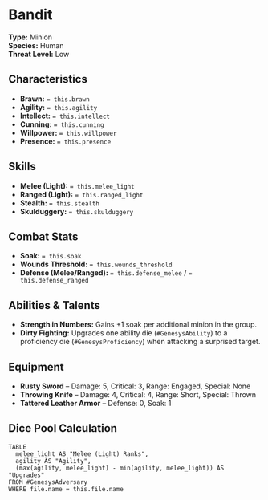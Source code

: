 # **Bandit**

**Type:** Minion  
**Species:** Human  
**Threat Level:** Low  

## **Characteristics**
- **Brawn:** `= this.brawn`  
- **Agility:** `= this.agility`  
- **Intellect:** `= this.intellect`  
- **Cunning:** `= this.cunning`  
- **Willpower:** `= this.willpower`  
- **Presence:** `= this.presence`  

## **Skills**
- **Melee (Light):** `= this.melee_light`  
- **Ranged (Light):** `= this.ranged_light`  
- **Stealth:** `= this.stealth`  
- **Skulduggery:** `= this.skulduggery`  

## **Combat Stats**
- **Soak:** `= this.soak`  
- **Wounds Threshold:** `= this.wounds_threshold`  
- **Defense (Melee/Ranged):** `= this.defense_melee` / `= this.defense_ranged`  

## **Abilities & Talents**
- **Strength in Numbers:** Gains +1 soak per additional minion in the group.  
- **Dirty Fighting:** Upgrades one ability die (`#GenesysAbility`) to a proficiency die (`#GenesysProficiency`) when attacking a surprised target.  

## **Equipment**
- **Rusty Sword** – Damage: 5, Critical: 3, Range: Engaged, Special: None  
- **Throwing Knife** – Damage: 4, Critical: 4, Range: Short, Special: Thrown  
- **Tattered Leather Armor** – Defense: 0, Soak: 1  

## **Dice Pool Calculation**
```dataview
TABLE 
  melee_light AS "Melee (Light) Ranks", 
  agility AS "Agility",
  (max(agility, melee_light) - min(agility, melee_light)) AS "Upgrades"
FROM #GenesysAdversary
WHERE file.name = this.file.name